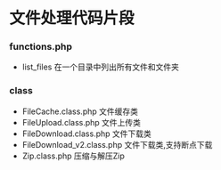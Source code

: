 # 文件处理代码片段

### functions.php
* list_files 				在一个目录中列出所有文件和文件夹

### class
* FileCache.class.php 		文件缓存类
* FileUpload.class.php 		文件上传类
* FileDownload.class.php 	文件下载类
* FileDownload_v2.class.php 文件下载类,支持断点下载
* Zip.class.php 			压缩与解压Zip